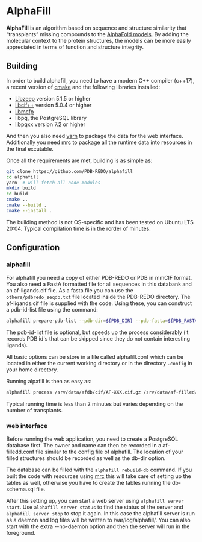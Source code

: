 # AlphaFill

**AlphaFill** is an algorithm based on sequence and structure similarity that “transplants”
missing compounds to the [AlphaFold models](https://alphafold.ebi.ac.uk/). By adding the molecular context to the protein structures, the
models can be more easily appreciated in terms of function and structure integrity.

## Building

In order to build alphafill, you need to have a modern C++ compiler (c++17), a recent version of [cmake](https://cmake.org/) and the following libraries installed:

- [Libzeep](https://github.com/mhekkel/libzeep) version 5.1.5 or higher
- [libcif++](https://github.com/PDB-REDO/libcifpp) version 5.0.4 or higher
- [libmcfp](https://github.com/mhekkel/libmcfp)
- libpq, the PostgreSQL library
- [libpqxx](http://www.pqxx.org/) version 7.2 or higher

And then you also need [yarn](https://yarnpkg.com/) to package the data for the web interface. Additionally you need [mrc](https://github.com/mhekkel/mrc) to package all the runtime data into resources in the final excutable.

Once all the requirements are met, building is as simple as:

```bash
git clone https://github.com/PDB-REDO/alphafill
cd alphafill
yarn  # will fetch all node modules
mkdir build
cd build
cmake ..
cmake --build .
cmake --install .
```

The building method is not OS-specific and has been tested on Ubuntu LTS 20:04. Typical compilation time is in the rorder of minutes.

## Configuration

### alphafill

For alphafill you need a copy of either PDB-REDO or PDB in mmCIF format. You also need a FastA formatted file for all sequences in this databank and an af-ligands.cif file. As a fasta file you can use the `others/pdbredo_seqdb.txt` file located inside the PDB-REDO directory. The af-ligands.cif file is supplied with the code. Using these, you can construct a pdb-id-list file using the command:

```bash
alphafill prepare-pdb-list --pdb-dir=${PDB_DIR} --pdb-fasta=${PDB_FASTA} --output pdb-id-list.txt
```

The pdb-id-list file is optional, but speeds up the process considerably (it records PDB id's that can be skipped since they do not contain interesting ligands).

All basic options can be store in a file called alphafill.conf which can be located in either the current working directory or in the directory `.config` in your home directory.

Running alpafill is then as easy as:

```bash
alphafill process /srv/data/afdb/cif/AF-XXX.cif.gz /srv/data/af-filled/AF-XXX.cif.gz
```

Typical running time is less than 2 minutes but varies depending on the number of transplants.

### web interface

Before running the web application, you need to create a PostgreSQL database first. The owner and name can then be recorded in a af-filledd.conf file similar to the config file of alphafill. The location of your filled structures should be recorded as well as the db-dir option.

The database can be filled with the `alphafill rebuild-db` command. If you built the code with resources using [mrc](https://github.com/mhekkel/mrc) this will take care of setting up the tables as well, otherwise you have to create the tables running the db-schema.sql file.

After this setting up, you can start a web server using `alphafill server start`. Use `alphafill server status` to find the status of the server and `alphafill server stop` to stop it again. In this case the alphafill server is run as a daemon and log files will be written to /var/log/alphafill/. You can also start with the extra --no-daemon option and then the server will run in the foreground.

